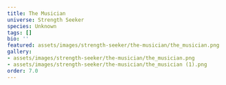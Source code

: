 ```yaml
---
title: The Musician
universe: Strength Seeker
species: Unknown
tags: []
bio: ''
featured: assets/images/strength-seeker/the-musician/the_musician.png
gallery:
- assets/images/strength-seeker/the-musician/the_musician.png
- assets/images/strength-seeker/the-musician/the_musician (1).png
order: 7.0
---
```

